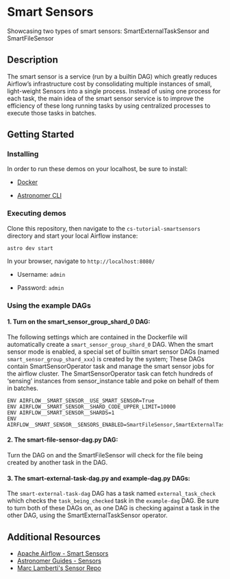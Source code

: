 # Smart Sensors

Showcasing two types of smart sensors: SmartExternalTaskSensor and SmartFileSensor

## Description
The smart sensor is a service (run by a builtin DAG) which greatly reduces Airflow’s infrastructure cost by consolidating multiple instances of small, light-weight Sensors into a single process.
Instead of using one process for each task, the main idea of the smart sensor service is to improve the efficiency of these long running tasks by using centralized processes to execute those tasks in batches.


## Getting Started

### Installing

In order to run these demos on your localhost, be sure to install:

* [Docker](https://www.docker.com/products/docker-desktop)

* [Astronomer CLI](https://www.astronomer.io/docs/cloud/stable/resources/cli-reference)


### Executing demos

Clone this repository, then navigate to the ```cs-tutorial-smartsensors``` directory and start your local Airflow instance:
```
astro dev start
```

In your browser, navigate to ```http://localhost:8080/```

* Username: ```admin```

* Password: ```admin```

### Using the example DAGs
#### 1. Turn on the smart_sensor_group_shard_0 DAG:
The following settings which are contained in the Dockerfile will automatically create a `smart_sensor_group_shard_0` DAG. 
When the smart sensor mode is enabled, a special set of builtin smart sensor DAGs (named `smart_sensor_group_shard_xxx`) is created by the system; These DAGs contain SmartSensorOperator task and manage the smart sensor jobs for the airflow cluster. The SmartSensorOperator task can fetch hundreds of ‘sensing’ instances from sensor_instance table and poke on behalf of them in batches.
```
ENV AIRFLOW__SMART_SENSOR__USE_SMART_SENSOR=True
ENV AIRFLOW__SMART_SENSOR__SHARD_CODE_UPPER_LIMIT=10000
ENV AIRFLOW__SMART_SENSOR__SHARDS=1
ENV AIRFLOW__SMART_SENSOR__SENSORS_ENABLED=SmartFileSensor,SmartExternalTaskSensor
```

#### 2. The smart-file-sensor-dag.py DAG:
Turn the DAG on and the SmartFileSensor will check for the file being created by another task in the DAG.

#### 3. The smart-external-task-dag.py and example-dag.py DAGs:
The `smart-external-task-dag` DAG has a task named `external_task_check` which checks the `task_being_checked` task in the `example-dag` DAG. 
Be sure to turn both of these DAGs on, as one DAG is checking against a task in the other DAG, using the SmartExternalTaskSensor operator.



## Additional Resources

* [Apache Airflow - Smart Sensors](https://airflow.apache.org/docs/apache-airflow/stable/concepts/smart-sensors.html)
* [Astronomer Guides - Sensors](https://www.astronomer.io/guides/what-is-a-sensor)
* [Marc Lamberti's Sensor Repo](https://github.com/marclamberti/webinar-sensors)